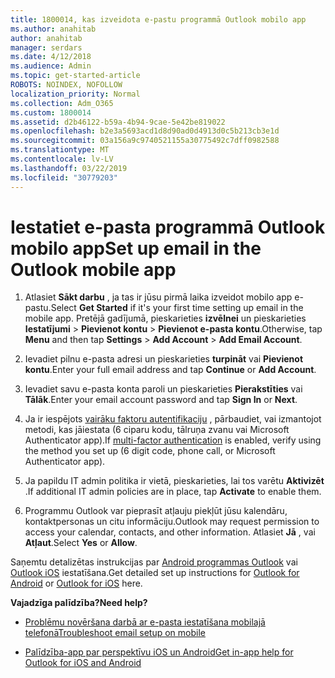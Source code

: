 ```yaml
---
title: 1800014, kas izveidota e-pastu programmā Outlook mobilo app
ms.author: anahitab
author: anahitab
manager: serdars
ms.date: 4/12/2018
ms.audience: Admin
ms.topic: get-started-article
ROBOTS: NOINDEX, NOFOLLOW
localization_priority: Normal
ms.collection: Adm_O365
ms.custom: 1800014
ms.assetid: d2b46122-b59a-4b94-9cae-5e42be819022
ms.openlocfilehash: b2e3a5693acd1d8d90ad0d4913d0c5b213cb3e1d
ms.sourcegitcommit: 03a156a9c9740521155a30775492c7dff0982588
ms.translationtype: MT
ms.contentlocale: lv-LV
ms.lasthandoff: 03/22/2019
ms.locfileid: "30779203"
---
```

# <a name="set-up-email-in-the-outlook-mobile-app"></a><span data-ttu-id="78b40-102">Iestatiet e-pasta programmā Outlook mobilo app</span><span class="sxs-lookup"><span data-stu-id="78b40-102">Set up email in the Outlook mobile app</span></span>

1. <span data-ttu-id="78b40-103">Atlasiet **Sākt darbu** , ja tas ir jūsu pirmā laika izveidot mobilo app e-pastu.</span><span class="sxs-lookup"><span data-stu-id="78b40-103">Select **Get Started** if it's your first time setting up email in the mobile app.</span></span> <span data-ttu-id="78b40-104">Pretējā gadījumā, pieskarieties **izvēlnei** un pieskarieties **Iestatījumi** \> **Pievienot kontu** \> **Pievienot e-pasta kontu**.</span><span class="sxs-lookup"><span data-stu-id="78b40-104">Otherwise, tap **Menu** and then tap **Settings** \> **Add Account** \> **Add Email Account**.</span></span> 
    
2. <span data-ttu-id="78b40-105">Ievadiet pilnu e-pasta adresi un pieskarieties **turpināt** vai **Pievienot kontu**.</span><span class="sxs-lookup"><span data-stu-id="78b40-105">Enter your full email address and tap **Continue** or **Add Account**.</span></span>
    
3. <span data-ttu-id="78b40-106">Ievadiet savu e-pasta konta paroli un pieskarieties **Pierakstīties** vai **Tālāk**.</span><span class="sxs-lookup"><span data-stu-id="78b40-106">Enter your email account password and tap **Sign In** or **Next**.</span></span> 
    
4. <span data-ttu-id="78b40-107">Ja ir iespējots [vairāku faktoru autentifikaciju](https://support.office.com/article/8f0454b2-f51a-4d9c-bcde-2c48e41621c6.aspx) , pārbaudiet, vai izmantojot metodi, kas jāiestata (6 ciparu kodu, tālruņa zvanu vai Microsoft Authenticator app).</span><span class="sxs-lookup"><span data-stu-id="78b40-107">If [multi-factor authentication](https://support.office.com/article/8f0454b2-f51a-4d9c-bcde-2c48e41621c6.aspx) is enabled, verify using the method you set up (6 digit code, phone call, or Microsoft Authenticator app).</span></span> 
    
5. <span data-ttu-id="78b40-108">Ja papildu IT admin politika ir vietā, pieskarieties, lai tos varētu **Aktivizēt** .</span><span class="sxs-lookup"><span data-stu-id="78b40-108">If additional IT admin policies are in place, tap **Activate** to enable them.</span></span> 
    
6. <span data-ttu-id="78b40-109">Programmu Outlook var pieprasīt atļauju piekļūt jūsu kalendāru, kontaktpersonas un citu informāciju.</span><span class="sxs-lookup"><span data-stu-id="78b40-109">Outlook may request permission to access your calendar, contacts, and other information.</span></span> <span data-ttu-id="78b40-110">Atlasiet **Jā** , vai **Atļaut**.</span><span class="sxs-lookup"><span data-stu-id="78b40-110">Select **Yes** or **Allow**.</span></span> 
    
<span data-ttu-id="78b40-111">Saņemtu detalizētas instrukcijas par [Android programmas Outlook](https://support.office.com/article/886db551-8dfa-4fd5-b835-f8e532091872.aspx) vai [Outlook iOS](https://support.office.com/article/b2de2161-cc1d-49ef-9ef9-81acd1c8e234.aspx) iestatīšana.</span><span class="sxs-lookup"><span data-stu-id="78b40-111">Get detailed set up instructions for [Outlook for Android](https://support.office.com/article/886db551-8dfa-4fd5-b835-f8e532091872.aspx) or [Outlook for iOS](https://support.office.com/article/b2de2161-cc1d-49ef-9ef9-81acd1c8e234.aspx) here.</span></span> 
  
 <span data-ttu-id="78b40-112">**Vajadzīga palīdzība?**</span><span class="sxs-lookup"><span data-stu-id="78b40-112">**Need help?**</span></span>
  
- [<span data-ttu-id="78b40-113">Problēmu novēršana darbā ar e-pasta iestatīšana mobilajā telefonā</span><span class="sxs-lookup"><span data-stu-id="78b40-113">Troubleshoot email setup on mobile</span></span>](https://support.office.com/article/a264ef01-9c88-48fb-9285-7017e4f31f02.aspx)
    
- [<span data-ttu-id="78b40-114">Palīdzība-app par perspektīvu iOS un Android</span><span class="sxs-lookup"><span data-stu-id="78b40-114">Get in-app help for Outlook for iOS and Android</span></span>](https://support.office.com/article/218a22d1-9fa5-4889-b689-de1c63493243.aspx#ID0EAABAAA=Contact_Support)
    

